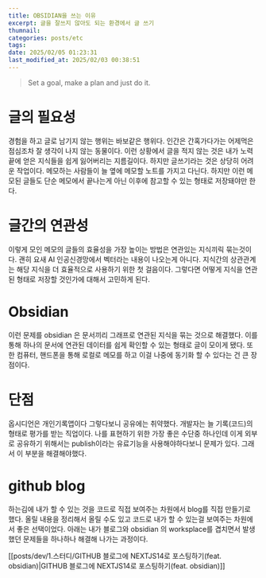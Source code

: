 ```yaml
---
title: OBSIDIAN을 쓰는 이유
excerpt: 글을 잘쓰지 않아도 되는 환경에서 글 쓰기
thumnail: 
categories: posts/etc
tags: 
date: 2025/02/05 01:23:31
last_modified_at: 2025/02/03 00:38:51
---
```

> Set a goal, make a plan and just do it.

# 글의 필요성
경험을 하고 글로 남기지 않는 행위는 바보같은 행위다. 인간은 간혹가다가는 어제먹은 점심조차 잘 생각이 나지 않는 동물이다. 이런 상황에서 글을 적지 않는 것은 내가 노력끝에 얻은 지식들을 쉽게 잃어버리는 지름길이다. 하지만 글쓰기라는 것은 상당히 어려운 작업이다. 메모하는 사람들이 늘 옆에 메모할 노트를 가지고 다닌다. 하지만 이런 메모된 글들도 단순 메모에서 끝나는게 아닌 이후에 참고할 수 있는 형태로 저장돼야만 한다.

# 글간의 연관성
이렇게 모인 메모의 글들의 효율성을 가장 높이는 방법은 연관있는 지식끼릭 묶는것이다. 괜히 요새 AI 인공신경망에서 벡터라는 내용이 나오는게 아니다. 지식간의 상관관계는 해당 지식을 더 효율적으로 사용하기 위한 첫 걸음이다. 그렇다면 어떻게 지식을 연관된 형태로 저장할 것인가에 대해서 고민하게 된다.

# Obsidian
이런 문제를 obsidian 은 문서끼리 그래프로 연관된 지식을 묶는 것으로 해결했다. 이를 통해 하나의 문서에 연관된 데이터를 쉽게 확인할 수 있는 형태로 글이 모이게 됐다. 또한 컴퓨터, 핸드폰을 통해 로컬로 메모를 하고 이걸 나중에 동기화 할 수 있다는 건 큰 장점이다.


# 단점
옵시디언은 개인기록앱이다 그렇다보니 공유에는 취약했다. 개발자는 늘 기록(코드)의 형태로 평가를 받는 직업이다. 나를 표현하기 위한 가장 좋은 수단중 하나인데 이게 외부로 공유하기 위해서는 publish이라는 유료기능을 사용해야하다보니 문제가 있다. 그래서 이 부분을 해결해야했다.

# github blog
하는김에 내가 할 수 있는 것을 코드로 직접 보여주는 차원에서 blog를 직접 만들기로 했다. 올릴 내용을 정리해서 올릴 수도 있고 코드로 내가 할 수 있는걸 보여주는 차원에서 좋은 선택이었다. 아래는 내가 블로그와 obsidian 의 worksplace를 겹치면서 발생했던 문제들을 하나하나 해결해 나가는 과정이다.

 [[posts/dev/1.스터디/GITHUB 블로그에 NEXTJS14로 포스팅하기(feat. obsidian)|GITHUB 블로그에 NEXTJS14로 포스팅하기(feat. obsidian)]]


